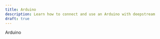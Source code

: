 ```yaml
---
title: Arduino
description: Learn how to connect and use an Arduino with deepstream
draft: true
---
```


Arduino